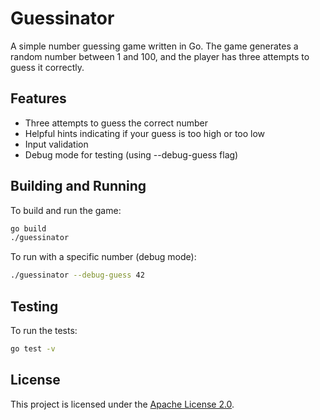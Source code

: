 # Guessinator

A simple number guessing game written in Go. The game generates a random number between 1 and 100, and the player has three attempts to guess it correctly.

## Features

- Three attempts to guess the correct number
- Helpful hints indicating if your guess is too high or too low
- Input validation
- Debug mode for testing (using --debug-guess flag)

## Building and Running

To build and run the game:

```bash
go build
./guessinator
```

To run with a specific number (debug mode):
```bash
./guessinator --debug-guess 42
```

## Testing

To run the tests:
```bash
go test -v
```

## License

This project is licensed under the [Apache License 2.0](LICENSE). 